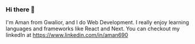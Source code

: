 ### Hi there 👋

I'm Aman from Gwalior, and I do Web Development. I really enjoy learning languages and frameworks like React and Next. You can checkout my linkedIn at https://www.linkedin.com/in/aman690

